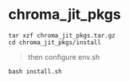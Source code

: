 # chroma_jit_pkgs
```
tar xzf chroma_jit_pkgs.tar.gz
cd chroma_jit_pkgs/install
```
>then configure env.sh
```
bash install.sh
```
